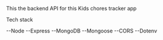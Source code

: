 This the backend API for this Kids chores tracker app

Tech stack

--Node
--Express
--MongoDB 
--Mongoose
--CORS
--Dotenv
